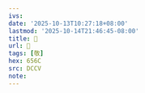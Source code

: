 ```yaml
---
ivs:
date: '2025-10-13T10:27:18+08:00'
lastmod: '2025-10-14T21:46:45-08:00'
title: 􀊚
url: 􀊚
tags: [敬]
hex: 656C
src: DCCV
note:
---
```

